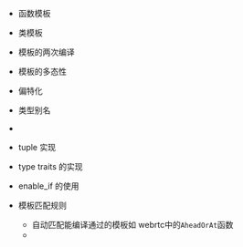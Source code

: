 * 函数模板
* 类模板

* 模板的两次编译
* 模板的多态性
* 偏特化
* 类型别名
* 



* tuple 实现

* type traits 的实现

* enable_if 的使用

* 模板匹配规则

  * 自动匹配能编译通过的模板如 webrtc中的`AheadOrAt`函数
  * 
  
  